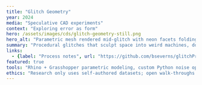 ```yaml
---
title: "Glitch Geometry"
year: 2024
media: "Speculative CAD experiments"
context: "Exploring error as form"
hero: /assets/images/cds/glitch-geometry-still.png
hero_alt: "Parametric mesh rendered mid-glitch with neon facets folding into a twisting corridor"
summary: "Procedural glitches that sculpt space into weird machines, documented with step-by-step Grasshopper breakdowns."
links:
  - {label: "Process notes", url: "https://github.com/bseverns/glitchProcessing#readme"}
featured: true
tools: "Rhino + Grasshopper parametric modeling, custom Python noise operators, Unreal Engine real-time lighting"
ethics: "Research only uses self-authored datasets; open walk-throughs include accessibility brief and photo consent opt-out"
---
```

